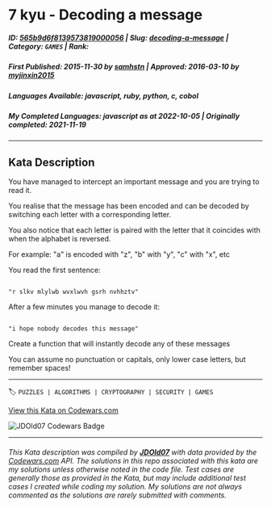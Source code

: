 # 7 kyu - Decoding a message

##### **ID**: [565b9d6f8139573819000056](https://www.codewars.com/kata/565b9d6f8139573819000056) | **Slug**: [decoding-a-message](https://www.codewars.com/kata/565b9d6f8139573819000056) | **Category**: `GAMES` | **Rank**: <span style="color:white">7 kyu</span>

##### **First Published**: 2015-11-30 ***by*** [samhstn](https://www.codewars.com/users/samhstn) | **Approved**: 2016-03-10 ***by*** [myjinxin2015](https://www.codewars.com/users/myjinxin2015)

##### **Languages Available**: javascript, ruby, python, c, cobol

##### **My Completed Languages**: javascript ***as at*** 2022-10-05 | **Originally completed**: 2021-11-19

---

## Kata Description


You have managed to intercept an important message and you are trying to read it.



You realise that the message has been encoded and can be decoded by switching each letter with a corresponding letter.



You also notice that each letter is paired with the letter that it coincides with when the alphabet is reversed.



For example: "a" is encoded with "z", "b" with "y", "c" with "x", etc



You read the first sentence:

```

"r slkv mlylwb wvxlwvh gsrh nvhhztv"

```



After a few minutes you manage to decode it:

```

"i hope nobody decodes this message"

```

Create a function that will instantly decode any of these messages



You can assume no punctuation or capitals, only lower case letters, but remember spaces!

---


🏷 `PUZZLES | ALGORITHMS | CRYPTOGRAPHY | SECURITY | GAMES`


[View this Kata on Codewars.com](https://www.codewars.com/kata/565b9d6f8139573819000056)

![](https://www.codewars.com/users/jdold07/badges/large "JDOld07 Codewars Badge")

---

###### *This Kata description was compiled by [**JDOld07**](https://tpstech.dev) with data provided by the [Codewars.com](https://www.codewars.com) API.  The solutions in this repo associated with this kata are my solutions unless otherwise noted in the code file.  Test cases are generally those as provided in the Kata, but may include additional test cases I created while coding my solution.  My solutions are not always commented as the solutions are rarely submitted with comments.*
